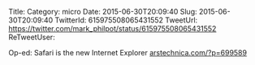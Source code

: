 Title: 
Category: micro
Date: 2015-06-30T20:09:40
Slug: 2015-06-30T20:09:40
TwitterId: 615975508065431552
TweetUrl: https://twitter.com/mark_philpot/status/615975508065431552
ReTweetUser: 

Op-ed: Safari is the new Internet Explorer [arstechnica.com/?p=699589](http://arstechnica.com/?p=699589)